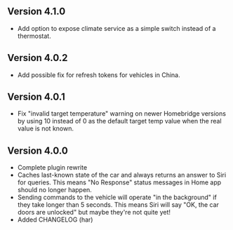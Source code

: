## Version 4.1.0

- Add option to expose climate service as a simple switch instead of a thermostat.

## Version 4.0.2

- Add possible fix for refresh tokens for vehicles in China.

## Version 4.0.1

- Fix "invalid target temperature" warning on newer Homebridge versions by using 10 instead of 0 as the default target temp value when the real value is not known.

## Version 4.0.0

- Complete plugin rewrite
- Caches last-known state of the car and always returns an answer to Siri for queries. This means "No Response" status messages in Home app should no longer happen.
- Sending commands to the vehicle will operate "in the background" if they take longer than 5 seconds. This means Siri will say "OK, the car doors are unlocked" but maybe they're not quite yet!
- Added CHANGELOG (har)
